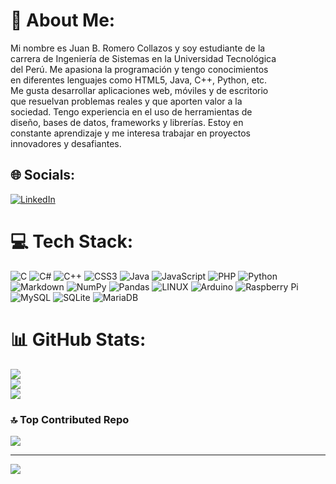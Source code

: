 # 💫 About Me:
Mi nombre es Juan B. Romero Collazos y soy estudiante de la<br>carrera de Ingeniería de Sistemas en la Universidad Tecnológica<br>del Perú. Me apasiona la programación y tengo conocimientos<br>en diferentes lenguajes como HTML5, Java, C++, Python, etc.<br>Me gusta desarrollar aplicaciones web, móviles y de escritorio<br>que resuelvan problemas reales y que aporten valor a la<br>sociedad. Tengo experiencia en el uso de herramientas de<br>diseño, bases de datos, frameworks y librerías. Estoy en<br>constante aprendizaje y me interesa trabajar en proyectos<br>innovadores y desafiantes.


## 🌐 Socials:
[![LinkedIn](https://img.shields.io/badge/LinkedIn-%230077B5.svg?logo=linkedin&logoColor=white)](https://www.linkedin.com/in/juan-bladimir-romero-collazos/)

# 💻 Tech Stack:
![C](https://img.shields.io/badge/c-%2300599C.svg?style=for-the-badge&logo=c&logoColor=white) ![C#](https://img.shields.io/badge/c%23-%23239120.svg?style=for-the-badge&logo=c-sharp&logoColor=white) ![C++](https://img.shields.io/badge/c++-%2300599C.svg?style=for-the-badge&logo=c%2B%2B&logoColor=white) ![CSS3](https://img.shields.io/badge/css3-%231572B6.svg?style=for-the-badge&logo=css3&logoColor=white) ![Java](https://img.shields.io/badge/java-%23ED8B00.svg?style=for-the-badge&logo=java&logoColor=white) ![JavaScript](https://img.shields.io/badge/javascript-%23323330.svg?style=for-the-badge&logo=javascript&logoColor=%23F7DF1E) ![PHP](https://img.shields.io/badge/php-%23777BB4.svg?style=for-the-badge&logo=php&logoColor=white) ![Python](https://img.shields.io/badge/python-3670A0?style=for-the-badge&logo=python&logoColor=ffdd54) ![Markdown](https://img.shields.io/badge/markdown-%23000000.svg?style=for-the-badge&logo=markdown&logoColor=white) ![NumPy](https://img.shields.io/badge/numpy-%23013243.svg?style=for-the-badge&logo=numpy&logoColor=white) ![Pandas](https://img.shields.io/badge/pandas-%23150458.svg?style=for-the-badge&logo=pandas&logoColor=white) ![LINUX](https://img.shields.io/badge/Linux-FCC624?style=for-the-badge&logo=linux&logoColor=black) ![Arduino](https://img.shields.io/badge/-Arduino-00979D?style=for-the-badge&logo=Arduino&logoColor=white) ![Raspberry Pi](https://img.shields.io/badge/-RaspberryPi-C51A4A?style=for-the-badge&logo=Raspberry-Pi) ![MySQL](https://img.shields.io/badge/mysql-%2300f.svg?style=for-the-badge&logo=mysql&logoColor=white) ![SQLite](https://img.shields.io/badge/sqlite-%2307405e.svg?style=for-the-badge&logo=sqlite&logoColor=white) ![MariaDB](https://img.shields.io/badge/MariaDB-003545?style=for-the-badge&logo=mariadb&logoColor=white)
# 📊 GitHub Stats:
![](https://github-readme-stats.vercel.app/api?username=IngSystemCix&theme=dracula&hide_border=false&include_all_commits=true&count_private=true)<br/>
![](https://github-readme-streak-stats.herokuapp.com/?user=IngSystemCix&theme=dracula&hide_border=false)<br/>
![](https://github-readme-stats.vercel.app/api/top-langs/?username=IngSystemCix&theme=dracula&hide_border=false&include_all_commits=true&count_private=true&layout=compact)

### 🔝 Top Contributed Repo
![](https://github-contributor-stats.vercel.app/api?username=IngSystemCix&limit=5&theme=dark&combine_all_yearly_contributions=true)

---
[![](https://visitcount.itsvg.in/api?id=IngSystemCix&icon=0&color=0)](https://visitcount.itsvg.in)

<!-- Proudly created with GPRM ( https://gprm.itsvg.in ) -->
